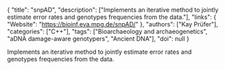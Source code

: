 {
  "title": "snpAD",
  "description": ["Implements an iterative method to jointly estimate error rates and genotypes frequencies from the data."],
  "links": {
    "Website": "https://bioinf.eva.mpg.de/snpAD/"
  },
  "authors": ["Kay Prüfer"],
  "categories": ["C++"],
  "tags": ["Bioarchaeology and archaeogenetics", "aDNA damage-aware genotypers", "Ancient DNA"],
  "doi": null
}

<!-- Generated by csv2md.R – do not edit by hand -->

Implements an iterative method to jointly estimate error rates and genotypes frequencies from the data.